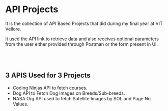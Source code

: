 # API Projects

It is the collection of API Based Projects that did during my final year at VIT Vellore. 

It used the API link to retrieve data and also receives optional parameters from the user either provided through Postman or the form present in UI.

<br>
<br>

## 3 APIS Used for 3 Projects

- Coding Ninjas API to fetch courses.
- Dog API to Fetch Dog Images on Breeds/Sub-breeds.
- NASA Org API used to fetch Satellite Images by SOL and Page No Values.